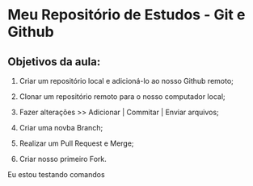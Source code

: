 # Meu Repositório de Estudos - Git e Github

## Objetivos da aula:

1. Criar um repositório local e adicioná-lo ao nosso Github remoto;

2. Clonar um repositório remoto para o nosso computador local;

3. Fazer alterações >> Adicionar | Commitar | Enviar arquivos;

4. Criar uma novba Branch;

5. Realizar um Pull Request e Merge;

6. Criar nosso primeiro Fork.

Eu estou testando comandos
